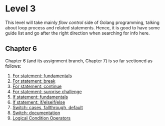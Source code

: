 # Level 3
This level will take mainly _flow control_ side of Golang programming, talking about loop process and related statements.
Hence, it is good to have some guide list and go after the right direction when searching for info here.

## Chapter 6
Chapter 6 (and its assignment branch, Chapter 7) is so far sectioned as follows:
1. [For statement: fundamentals](https://gitlab.com/krenak/golang-homework/-/blob/main/lvl3/ch6-2.go)
2. [For statement: break](https://gitlab.com/krenak/golang-homework/-/blob/main/lvl3/ch6-4.go)
3. [For statement: continue](https://gitlab.com/krenak/golang-homework/-/blob/main/lvl3/ch6-5.go)
4. [For statement: surprise challenge](https://gitlab.com/krenak/golang-homework/-/blob/main/lvl3/ch6-6.go)
5. [If statement: fundamentals](https://gitlab.com/krenak/golang-homework/-/blob/main/lvl3/ch6-7.go)
6. [If statement: if/elseif/else](https://gitlab.com/krenak/golang-homework/-/blob/main/lvl3/ch6-8.go)
7. [Switch: cases, fallthrough, default](https://gitlab.com/krenak/golang-homework/-/blob/main/lvl3/ch6-9.go)
8. [Switch: documentation](https://gitlab.com/krenak/golang-homework/-/blob/main/lvl3/ch6-10.go)
9. [Logical Condition Operators](https://gitlab.com/krenak/golang-homework/-/blob/main/lvl3/ch6-11.go)
